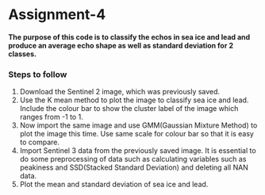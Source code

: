# Assignment-4
#### The purpose of this code is to classify the echos in sea ice and lead and produce an average echo shape as well as standard deviation for 2 classes.

### Steps to follow
1. Download the Sentinel 2 image, which was previously saved.
2. Use the K mean method to plot the image to classify sea ice and lead. Include the colour bar to show the cluster label of the image which ranges from -1 to 1.
3. Now import the same image and use GMM(Gaussian Mixture Method) to plot the image this time. Use same scale for colour bar so that it is easy to compare.
4. Import Sentinel 3 data from the previously saved image. It is essential to do some preprocessing of data such as calculating variables such as peakiness and SSD(Stacked Standard Deviation) and deleting all NAN data.
5. Plot the mean and standard deviation of sea ice and lead. 
